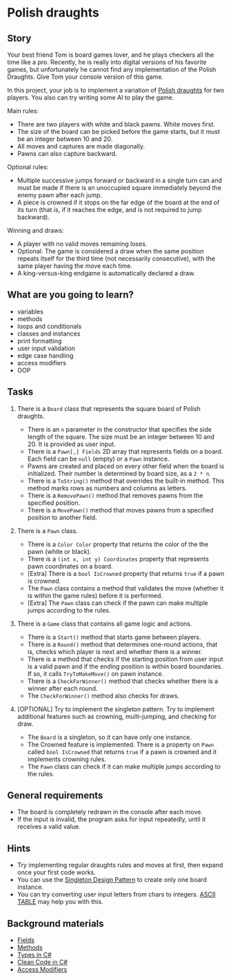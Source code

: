 # Polish draughts

## Story

Your best friend Tom is board games lover, and he plays checkers all the time like a pro.
Recently, he is really into digital versions of his favorite games,
but unfortunately he cannot find any implementation of the Polish Draughts.
Give Tom your console version of this game.

In this project, your job is to implement a variation of [Polish draughts](https://en.wikipedia.org/wiki/International_draughts) for two players.
You also can try writing some AI to play the game.

Main rules:
- There are two players with white and black pawns. White moves first.
- The size of the board can be picked before the game starts, but it must be an integer between 10 and 20.
- All moves and captures are made diagonally.
- Pawns can also capture backward.

Optional rules:
- Multiple successive jumps forward or backward in a single turn can and must be made if there is an unoccupied square
immediately beyond the enemy pawn after each jump.
- A piece is crowned if it stops on the far edge of the board at the end of its turn (that is, if it reaches the edge, and is not required to
jump backward).

Winning and draws:
- A player with no valid moves remaining loses.
- Optional: The game is considered a draw when the same position repeats itself for the third time
(not necessarily consecutive), with the same player having the move each time.
- A king-versus-king endgame is automatically declared a draw.

## What are you going to learn?

- variables
- methods
- loops and conditionals
- classes and instances
- print formatting
- user input validation
- edge case handling
- access modifiers
- OOP

## Tasks

1. There is a `Board` class that represents the square board of Polish draughts.
    - There is an `n` parameter in the constructor that specifies the side length of the square. The size must be an integer between 10 and 20. It is provided as user input.
    - There is a `Pawn[,] Fields` 2D array that represents fields on a board. Each field can be `null` (empty) or a `Pawn` instance.
    - Pawns are created and placed on every other field when the board is initialized. Their number is determined by board size, as a `2 * n`.
    - There is a `ToString()` method that overrides the built-in method. This method marks rows as numbers and columns as letters.
    - There is a `RemovePawn()` method that removes pawns from the specified position.
    - There is a `MovePawn()` method that moves pawns from a specified position to another field.

2. There is a `Pawn` class.
    - There is a `Color Color` property that returns the color of the the pawn (white or black).
    - There is a `(int x, int y) Coordinates` property that represents pawn coordinates on a board.
    - [Extra] There is a `bool IsCrowned` property that returns `true` if a pawn is crowned.
    - The `Pawn` class contains a method that validates the move (whether it is within the game rules) before it is performed.
    - [Extra] The `Pawn` class can check if the pawn can make multiple jumps according to the rules.

3. There is a `Game` class that contains all game logic and actions.
    - There is a `Start()` method that starts game between players.
    - There is a `Round()` method that determines one-round actions, that is, checks which player is next and whether there is a winner.
    - There is a method that checks if the starting position from user input is a valid pawn and if the ending position is within board boundaries. If so, it calls `TryToMakeMove()` on pawn instance.
    - There is a `CheckForWinner()` method that checks whether there is a winner after each round.
    - The `CheckForWinner()` method also checks for draws.

4. [OPTIONAL] Try to implement the singleton pattern. Try to implement additional features such as crowning, multi-jumping, and checking for draw.
    - The `Board` is a singleton, so it can have only one instance.
    - The Crowned feature is implemented. There is a property on `Pawn` called `bool IsCrowned` that returns `true` if a pawn is crowned and it implements crowning rules.
    - The `Pawn` class can check if it can make multiple jumps according to the rules.

## General requirements

- The board is completely redrawn in the console after each move.
- If the input is invalid, the program asks for input repeatedly, until it receives a valid value.

## Hints

- Try implementing regular draughts rules and moves at first, then expand once your first code works.
- You can use the [Singleton Design Pattern](https://csharpindepth.com/Articles/Singleton) to create only one board instance.
- You can try converting user input letters from chars to integers.
[ASCII TABLE](https://upload.wikimedia.org/wikipedia/commons/1/1b/ASCII-Table-wide.svg) may help you with this.


## Background materials

- <i class="far fa-exclamation"></i> [Fields](https://docs.microsoft.com/en-us/dotnet/csharp/programming-guide/classes-and-structs/fields)
- <i class="far fa-exclamation"></i> [Methods](https://docs.microsoft.com/en-us/dotnet/csharp/programming-guide/classes-and-structs/methods)
- <i class="far fa-exclamation"></i> [Types in C#](https://docs.microsoft.com/en-us/dotnet/csharp/language-reference/builtin-types/built-in-types)
- <i class="far fa-exclamation"></i> [Clean Code in C#](https://servocode.com/blog/clean-code-principles-in-c-aka-how-to-write-projects-that-dont-suck)
- <i class="far fa-exclamation"></i> [Access Modifiers](https://docs.microsoft.com/en-us/dotnet/csharp/programming-guide/classes-and-structs/access-modifiers)

